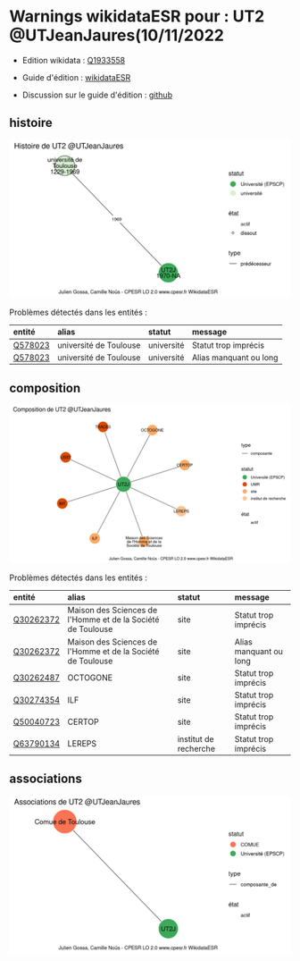 Warnings wikidataESR pour : UT2 @UTJeanJaures(10/11/2022
================

- Edition wikidata : [Q1933558](https://www.wikidata.org/wiki/Q1933558)
- Guide d'édition : [wikidataESR](https://github.com/cpesr/wikidataESR/)

- Discussion sur le guide d'édition : [github](https://github.com/cpesr/wikidataESR/issues)



## histoire 

![Graphique non généré](Q1933558-histoire.png) 

Problèmes détectés dans les entités :

|entité                                           |alias                  |statut     |message                |
|:------------------------------------------------|:----------------------|:----------|:----------------------|
|[Q578023](https://www.wikidata.org/wiki/Q578023) |université de Toulouse |université |Statut trop imprécis   |
|[Q578023](https://www.wikidata.org/wiki/Q578023) |université de Toulouse |université |Alias manquant ou long |

 



## composition 

![Graphique non généré](Q1933558-composition.png) 

Problèmes détectés dans les entités :

|entité                                               |alias                                                       |statut                |message                |
|:----------------------------------------------------|:-----------------------------------------------------------|:---------------------|:----------------------|
|[Q30262372](https://www.wikidata.org/wiki/Q30262372) |Maison des Sciences de l'Homme et de la Société de Toulouse |site                  |Statut trop imprécis   |
|[Q30262372](https://www.wikidata.org/wiki/Q30262372) |Maison des Sciences de l'Homme et de la Société de Toulouse |site                  |Alias manquant ou long |
|[Q30262487](https://www.wikidata.org/wiki/Q30262487) |OCTOGONE                                                    |site                  |Statut trop imprécis   |
|[Q30274354](https://www.wikidata.org/wiki/Q30274354) |ILF                                                         |site                  |Statut trop imprécis   |
|[Q50040723](https://www.wikidata.org/wiki/Q50040723) |CERTOP                                                      |site                  |Statut trop imprécis   |
|[Q63790134](https://www.wikidata.org/wiki/Q63790134) |LEREPS                                                      |institut de recherche |Statut trop imprécis   |

 



## associations 

![Graphique non généré](Q1933558-associations.png) 

 

